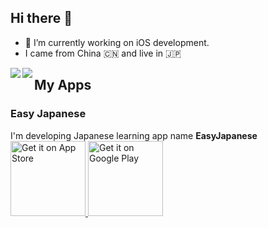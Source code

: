 ## Hi there 👋

- 🔭 I’m currently working on iOS development.
- I came from China 🇨🇳 and live in 🇯🇵 

<a href="https://github.com/anuraghazra/github-readme-stats">
  <img align="left" src="https://github-readme-stats.vercel.app/api?username=yanyin1986&count_private=true&show_icons=true&theme=buefy" />
</a>
<a href="https://github.com/anuraghazra/github-readme-stats">
  <img align="left" src="https://github-readme-stats.vercel.app/api/top-langs/?username=yanyin1986" />
</a>


## My Apps
### Easy Japanese
I'm developing Japanese learning app name **EasyJapanese**
  <a href='https://apps.apple.com/app/id1453019967'>
    <img alt='Get it on App Store' src='https://developer.apple.com//app-store/marketing/guidelines/images/badge-example-preferred.png' width=120>
  </a>
  <a href='https://play.google.com/store/apps/details?id=com.kaboocha.easyjapanese&pcampaignid=pcampaignidMKT-Other-global-all-co-prtnr-py-PartBadge-Mar2515-1'>
    <img alt='Get it on Google Play' src='https://play.google.com/intl/en_us/badges/static/images/badges/en_badge_web_generic.png' width=120/>
  </a>

